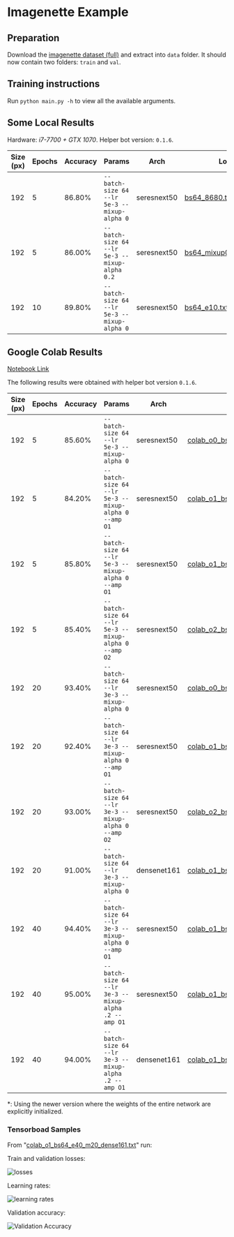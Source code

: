 # Imagenette Example

## Preparation

Download the [imagenette dataset (full)](https://s3.amazonaws.com/fast-ai-imageclas/imagenette.tgz) and extract into `data` folder. It should now contain two folders: `train` and `val`.

## Training instructions

Run `python main.py -h` to view all the available arguments.

## Some Local Results

Hardware: *i7-7700 + GTX 1070*. Helper bot version: `0.1.6`.

| Size (px) | Epochs | Accuracy | Params | Arch | Log |
|--|--|--|--|--|--|
| 192 | 5 | 86.80% | `--batch-size 64 --lr 5e-3 --mixup-alpha 0` | seresnext50 | [bs64_8680.txt](logs/bs64_8680.txt) |
| 192 | 5 | 86.00% | `--batch-size 64 --lr 5e-3 --mixup-alpha 0.2` | seresnext50| [bs64_mixup02_8600.txt](logs/bs64_mixup02_8600.txt) |
| 192 | 10 | 89.80% | `--batch-size 64 --lr 5e-3 --mixup-alpha 0` | seresnext50| [bs64_e10.txt](logs/bs64_e10.txt) |

## Google Colab Results

[Notebook Link](https://colab.research.google.com/drive/1NppuVSUvNYIEfL7j3DEOKemhrdZFFPDg)

The following results were obtained with helper bot version `0.1.6`.

| Size (px) | Epochs | Accuracy | Params | Arch | Log | Amp | Time |
|--|--|--|--|--|--|--|--|
| 192 | 5 | 85.60% | `--batch-size 64 --lr 5e-3 --mixup-alpha 0` | seresnext50 | [colab_o0_bs64_e5.txt](logs/colab_o0_bs64_e5.txt) | | 13min 18s |
| 192 | 5 | 84.20% | `--batch-size 64 --lr 5e-3 --mixup-alpha 0 --amp O1` | seresnext50 | [colab_o1_bs64_e5.txt](logs/colab_o1_bs64_e5.txt) | O1 | 9min 59s |
| 192 | 5 | 85.80% | `--batch-size 64 --lr 5e-3 --mixup-alpha 0 --amp O1` | seresnext50 | [colab_o1_bs64_e5_2.txt](logs/colab_o1_bs64_e5_2.txt)* | O1 | 9min 47s |
| 192 | 5 | 85.40% | `--batch-size 64 --lr 5e-3 --mixup-alpha 0 --amp O2` | seresnext50 | [colab_o2_bs64_e5.txt](logs/colab_o2_bs64_e5.txt)* | O2 | 9min 35s |
| 192 | 20 | 93.40% | `--batch-size 64 --lr 3e-3 --mixup-alpha 0` | seresnext50 | [colab_o0_bs64_e20.txt](logs/colab_o0_bs64_e20.txt) | | 52min 50s |
| 192 | 20 | 92.40% | `--batch-size 64 --lr 3e-3 --mixup-alpha 0 --amp O1` | seresnext50 | [colab_o1_bs64_e20.txt](logs/colab_o1_bs64_e20.txt) | O1 | 39min 31s |
| 192 | 20 | 93.00% | `--batch-size 64 --lr 3e-3 --mixup-alpha 0 --amp O2` | seresnext50 | [colab_o2_bs64_e20.txt](logs/colab_o2_bs64_e20.txt)* | O2 | 38min 1s |
| 192 | 20 | 91.00% | `--batch-size 64 --lr 3e-3 --mixup-alpha 0` | densenet161 | [colab_o1_bs64_e20_dense161.txt](logs/colab_o1_bs64_e20_dense161.txt) | | 48min 44s |
| 192 | 40 | 94.40% | `--batch-size 64 --lr 3e-3 --mixup-alpha 0 --amp O1` | seresnext50 | [colab_o1_bs64_e40.txt](logs/colab_o1_bs64_e40.txt)* | O1 | 1h 16min 12s |
| 192 | 40 | 95.00% | `--batch-size 64 --lr 3e-3 --mixup-alpha .2 --amp O1` | seresnext50 | [colab_o1_bs64_e40_m20.txt](logs/colab_o1_bs64_e40_m20.txt)* | O1 | 1h 18min 3s |
| 192 | 40 | 94.00% | `--batch-size 64 --lr 3e-3 --mixup-alpha .2 --amp O1` | densenet161 | [colab_o1_bs64_e40_m20_dense161.txt](logs/colab_o1_bs64_e40_m20_dense161.txt)* | O1 | 1h 37min 54s |

*: Using the newer version where the weights of the entire network are explicitly initialized.

### Tensorboad Samples

From "[colab_o1_bs64_e40_m20_dense161.txt](logs/colab_o1_bs64_e40_m20_dense161.txt)" run:

Train and validation losses:

![losses](imgs/tensorboard-losses.png)

Learning rates:

![learning rates](imgs/tensorboard-lr.png)

Validation accuracy:

![Validation Accuracy](imgs/tensorboard-accuracy.png)
